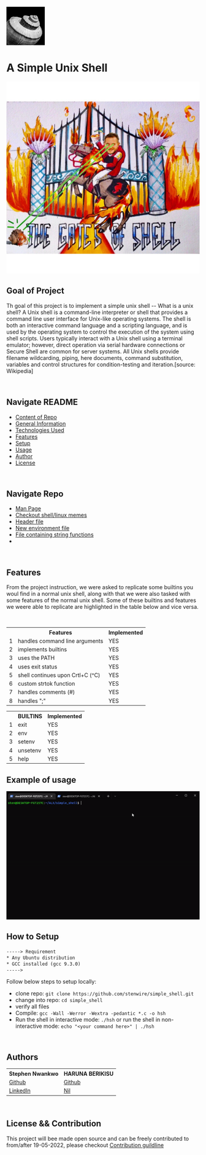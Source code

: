 <!-- ![shell image](./media/linux.png) -->

<img width=100px, height=100px src="./media/shell2.jpg"> <h1>A Simple Unix Shell</h1>

<img width=100%, height=500px src="./media/shell.jpeg">

<br>

## Goal of Project
Th goal of this project is to implement a simple unix shell -- What is a unix shell? A Unix shell is a command-line interpreter or shell that provides a command line user interface for Unix-like operating systems.  The shell is both an interactive command language and a scripting language, and is used by the operating system to control the execution of the system using shell scripts.
Users typically interact with a Unix shell using a terminal emulator; however, direct operation via serial hardware connections or Secure Shell are common for server systems.  All Unix shells provide filename wildcarding, piping, here documents, command substitution, variables and control structures for condition-testing and iteration.[source: Wikipedia]

<br>

## Navigate README
* [Content of Repo](#navigate-repo)
* [General Information](#goal-of-project)
* [Technologies Used](#technologies-used)
* [Features](#features)
* [Setup](#how-to-setup)
* [Usage](#example-of-usage)
* [Author](#authors)
* [License](#license-&&-contribution)

<br>

## Navigate Repo

* [Man Page](https://github.com/stenwire/simple_shell/blob/master/man_1_simple_shell.man)
* [Checkout shell/linux memes](https://github.com/stenwire/simple_shell/tree/master/media/memes)
* [Header file](https://github.com/stenwire/simple_shell/blob/master/shell.h)
* [New environment file](https://github.com/stenwire/simple_shell/blob/master/new_environment.c)
* [File containing string functions](https://github.com/stenwire/simple_shell/blob/master/string_functions.c)
* 
<br>

## Features

From the project instruction, we were asked to replicate some builtins you woul find in a normal unix shell, along with that we were also tasked with some features of the normal unix shell. Some of these builtins and features we weere able to replicate are highlighted in the table below and vice versa.

<br>

<table>
  <tr>
    <th></th>
    <th scope="col">Features</th>
    <th scope="col">Implemented</th>
  </tr>
  <tr>
    <td>1</td>
    <td>handles command line arguments</td>
    <td>YES</td>
  </tr>
  <tr>
    <td>2</td>
    <td>implements builtins</td>
    <td>YES</td>
  </tr>
  <tr>
    <td>3</td>
    <td>uses the PATH</td>
    <td>YES</td>
  </tr>
  <tr>
    <td>4</td>
    <td>uses exit status</td>
    <td>YES</td>
  </tr>
  <tr>
    <td>5</td>
    <td>shell continues upon Crtl+C (^C)</td>
    <td>YES</td>
  </tr>
  <tr>
    <td>6</td>
    <td>custom strtok function</td>
    <td>YES</td>
  </tr>
  <tr>
    <td>7</td>
    <td>handles comments (#)</td>
    <td>YES</td>
  </tr>
  <tr>
    <td>8</td>
    <td>handles ";"</td>
    <td>YES</td>
  </tr>
</table

<br>
  
<table>
  <tr>
    <th></th>
    <th scope="col">BUILTINS</th>
    <th scope="col">Implemented</th>
  </tr>

  <tr>
    <td>1</td>
    <td>exit</td>
    <td>YES</td>
  </tr>

  <tr>
    <td>2</td>
    <td>env</td>
    <td>YES</td>
  </tr>
    
  <tr>
    <td>3</td>
    <td>setenv</td>
    <td>YES</td>
  </tr>
  <tr>
    <td>4</td>
    <td>unsetenv</td>
    <td>YES</td>
  </tr>
  <tr>
  <td>5</td>
  <td>help</td>
  <td>YES</td>
  </tr>
</table

<br>

## Example of usage

<img src="./media/shell_gif.gif" alt="Gif showing usage">

<br>

## How to Setup

```
-----> Requirement
* Any Ubuntu distribution
* GCC installed (gcc 9.3.0)
----->
```

Follow below steps to setup locally:
* clone repo: ```git clone https://github.com/stenwire/simple_shell.git```
* change into repo: ```cd simple_shell```
* verify all files
* Compile: ```gcc -Wall -Werror -Wextra -pedantic *.c -o hsh```
* Run the shell in interactive mode: ```./hsh``` or run the shell in non-interactive mode: ```echo "<your command here>" | ./hsh ```

<br>

## Authors

<table>
<tr>
    <th>Stephen Nwankwo</th>
    <th>HARUNA BERIKISU</th>
</tr>
<tr>
    <tr>
    <td><a href="wwww.github.com/stenwire">Github</a></td>
    <td><a href="www.github.com/Becky1810">Github</a></td>
    </tr>
    <tr>
    <td><a href="https://www.linkedin.com/in/stephen-nwankwo-9876b4196/">LinkedIn</a></td>
    <td><a href="www.github.com/Becky1810">Nil</a></td>
    </tr>
</tr>
</table>


<br>

## License && Contribution

This project will bee made open source and can be freely contributed to from/after 19-05-2022, please checkout [Contribution guildline](https://github.com/stenwire/simple_shell.git/contributing.md)

